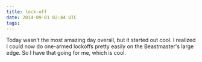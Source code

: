```yaml
---
title: lock-off
date: 2014-09-01 02:44 UTC
tags:
---
```


Today wasn't the most amazing day overall, but it started out cool. I realized I could now do one-armed lockoffs pretty easily on the Beastmaster's large edge. So I have that going for me, which is cool. 

